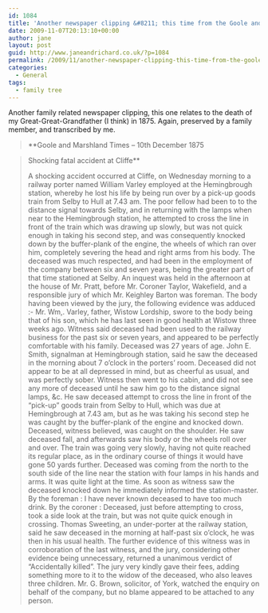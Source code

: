 ```yaml
---
id: 1084
title: 'Another newspaper clipping &#8211; this time from the Goole and Marshland Times &#8211; 10th December 1875'
date: 2009-11-07T20:13:10+00:00
author: jane
layout: post
guid: http://www.janeandrichard.co.uk/?p=1084
permalink: /2009/11/another-newspaper-clipping-this-time-from-the-goole-and-marshland-times-10th-december-1875/
categories:
  - General
tags:
  - family tree
---
```

Another family related newspaper clipping, this one relates to the death of my Great-Great-Grandfather (I think) in 1875. Again, preserved by a family member, and transcribed by me.

> **Goole and Marshland Times &#8211; 10th December 1875
  
> Shocking fatal accident at Cliffe**
> 
> A shocking accident occurred at Cliffe, on Wednesday morning to a railway porter named William Varley employed at the Hemingbrough station, whereby he lost his life by being run over by a pick-up goods train from Selby to Hull at 7.43 am. The poor fellow had been to to the distance signal towards Selby, and in returning with the lamps when near to the Hemingbrough station, he attempted to cross the line in front of the train which was drawing up slowly, but was not quick enough in taking his second step, and was consequently knocked down by the buffer-plank of the engine, the wheels of which ran over him, completely severing the head and right arms from his body. The deceased was much respected, and had been in the employment of the company between six and seven years, being the greater part of that time stationed at Selby. An inquest was held in the afternoon at the house of Mr. Pratt, before Mr. Coroner Taylor, Wakefield, and a responsible jury of which Mr. Keighley Barton was foreman. The body having been viewed by the jury, the following evidence was adduced :- Mr. Wm,. Varley, father, Wistow Lordship, swore to the body being that of his son, which he has last seen in good health at Wistow three weeks ago. Witness said deceased had been used to the railway business for the past six or seven years, and appeared to be perfectly comfortable with his family. Deceased was 27 years of age. John E. Smith, signalman at Hemingbrough station, said he saw the deceased in the morning about 7 o&#8217;clock in the porters&#8217; room. Deceased did not appear to be at all depressed in mind, but as cheerful as usual, and was perfectly sober. Witness then went to his cabin, and did not see any more of deceased until he saw him go to the distance signal lamps, &c. He saw deceased attempt to cross the line in front of the &#8220;pick-up&#8221; goods train from Selby to Hull, which was due at Hemingbrough at 7.43 am, but as he was taking his second step he was caught by the buffer-plank of the engine and knocked down. Deceased, witness believed, was caught on the shoulder. He saw deceased fall, and afterwards saw his body or the wheels roll over and over. The train was going very slowly, having not quite reached its regular place, as in the ordinary course of things it would have gone 50 yards further. Deceased was coming from the north to the south side of the line near the station with four lamps in his hands and arms. It was quite light at the time. As soon as witness saw the deceased knocked down he immediately informed the station-master. By the foreman : I have never known deceased to have too much drink. By the coroner : Deceased, just before attempting to cross, took a side look at the train, but was not quite quick enough in crossing. Thomas Sweeting, an under-porter at the railway station, said he saw deceased in the morning at half-past six o&#8217;clock, he was then in his usual health. The further evidence of this witness was in corroboration of the last witness, and the jury, considering other evidence being unnecessary, returned a unanimous verdict of &#8220;Accidentally killed&#8221;. The jury very kindly gave their fees, adding something more to it to the widow of the deceased, who also leaves three children. Mr. G. Brown, solicitor, of York, watched the enquiry on behalf of the company, but no blame appeared to be attached to any person.